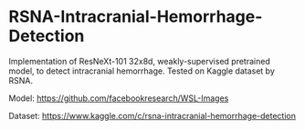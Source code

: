 # RSNA-Intracranial-Hemorrhage-Detection
Implementation of ResNeXt-101 32x8d, weakly-supervised pretrained model, to detect intracranial hemorrhage.
Tested on Kaggle dataset by RSNA.

Model: https://github.com/facebookresearch/WSL-Images

Dataset: https://www.kaggle.com/c/rsna-intracranial-hemorrhage-detection 
